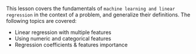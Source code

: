 This lesson covers the fundamentals of `machine learning and linear regression` in the context of a problem, and generalize their definitions. The following topics are covered:
* Linear regression with multiple features
* Using numeric and categorical features
* Regression coefficients & features importance
